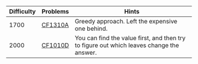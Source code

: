| Difficulty | Problems | Hints |
| -------- | -------- |-------- |
| 1700 | [CF1310A](https://codeforces.com/problemset/problem/1310/A) | Greedy approach. Left the expensive one behind. |
| 2000 | [CF1010D](https://codeforces.com/problemset/problem/1010/D) | You can find the value first, and then try to figure out which leaves change the answer. |